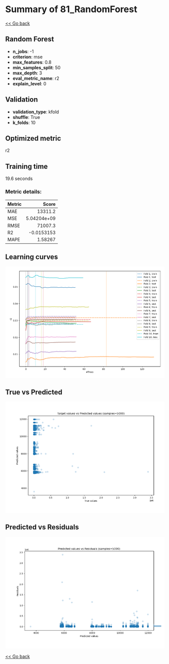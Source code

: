 # Summary of 81_RandomForest

[<< Go back](../README.md)


## Random Forest
- **n_jobs**: -1
- **criterion**: mse
- **max_features**: 0.8
- **min_samples_split**: 50
- **max_depth**: 3
- **eval_metric_name**: r2
- **explain_level**: 0

## Validation
 - **validation_type**: kfold
 - **shuffle**: True
 - **k_folds**: 10

## Optimized metric
r2

## Training time

19.6 seconds

### Metric details:
| Metric   |           Score |
|:---------|----------------:|
| MAE      | 13311.2         |
| MSE      |     5.04204e+09 |
| RMSE     | 71007.3         |
| R2       |    -0.0153153   |
| MAPE     |     1.58267     |



## Learning curves
![Learning curves](learning_curves.png)
## True vs Predicted

![True vs Predicted](true_vs_predicted.png)


## Predicted vs Residuals

![Predicted vs Residuals](predicted_vs_residuals.png)



[<< Go back](../README.md)
